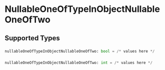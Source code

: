 # NullableOneOfTypeInObjectNullableOneOfTwo


## Supported Types

### 

```python
nullableOneOfTypeInObjectNullableOneOfTwo: bool = /* values here */
```

### 

```python
nullableOneOfTypeInObjectNullableOneOfTwo: int = /* values here */
```

